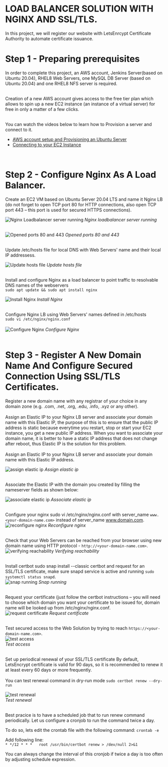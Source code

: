 # **LOAD BALANCER SOLUTION WITH NGINX AND SSL/TLS.**
In this project, we will register our website with LetsEnrcypt Certificate Authority to automate certificate issuance.

# **Step 1 - Preparing prerequisites** 
In order to complete this project, an AWS account, Jenkins Server(based on Ubuntu 20.04), RHEL8 Web Servers, one MySQL DB Server (based on Ubuntu 20.04) and one RHEL8 NFS server is required.  
<br>

Creation of a new AWS account gives access to the free tier plan which allows to spin up a new EC2 instance (an instance of a virtual server) for free in only a matter of a few clicks.  
<br>

You can watch the videos below to learn how to Provision a server and connect to it.
- [AWS account setup and Provisioning an Ubuntu Server](https://www.youtube.com/watch?v=xxKuB9kJoYM&list=PLtPuNR8I4TvkwU7Zu0l0G_uwtSUXLckvh&index=6) 
- [Connecting to your EC2 Instance](https://www.youtube.com/watch?v=TxT6PNJts-s&list=PLtPuNR8I4TvkwU7Zu0l0G_uwtSUXLckvh&index=7)    
<br>

# **Step 2 - Configure Nginx As A Load Balancer.** 
Create an EC2 VM based on Ubuntu Server 20.04 LTS and name it Nginx LB (do not forget to open TCP port 80 for HTTP connections, also open TCP port 443 – this port is used for secured HTTPS connections).   

![Nginx Loadbalancer server running](../screenshots/project10/nginx_loadbalancer_running.jpg)
*Nginx loadbalancer server running*  
<br>

![Opened ports 80 and 443](../screenshots/project10/opened_ports_80_and_443.jpg)
*Opened ports 80 and 443*  
<br>

Update /etc/hosts file for local DNS with Web Servers' name and their local IP addressess.    

![Update hosts file](../screenshots/project10/update_hosts_file.jpg)
*Update hosts file*  
<br>

Install and configure Nginx as a load balancer to point traffic to resolvable DNS names of the webservers   
`sudo apt update && sudo apt install nginx`   

![Install Nginx](../screenshots/project10/install_nginx.jpg)
*Install Nginx*  
<br>

Configure Nginx LB using Web Servers' names defined in /etc/hosts   
`sudo vi /etc/nginx/nginx.conf`    
<br>
![Configure Nginx](../screenshots/project10/configure_nginx.jpg)
*Configure Nginx*  
<br>

# **Step 3 - Register A New Domain Name And Configure Secured Connection Using SSL/TLS Certificates.**    
Register a new domain name with any registrar of your choice in any domain zone (e.g. .com, .net, .org, .edu, .info, .xyz or any other).   
<br>
Assign an Elastic IP to your Nginx LB server and associate your domain name with this Elastic IP, the purpose of this is to ensure that the public IP address is static because everytime you restart, stop or start your EC2 instance, you get a new public IP address. When you want to associate your domain name, it is better to have a static IP address that does not change after reboot, thus Elastic IP is the solution for this problem.   
<br>
Assign an Elastic IP to your Nginx LB server and associate your domain name with this Elastic IP address.   

![assign elastic ip](../screenshots/project10/assign_elastic_ip.jpg)
*Assign elastic ip*  
<br>


Associate the Elastic IP with the domain you created by filling the nameserver fields as shown below:

![associate elastic ip](../screenshots/project10/associate_elastic_ip.jpg)
*Associate elastic ip*  
<br>

Configure your nginx sudo vi /etc/nginx/nginx.conf with server_name `www.<your-domain-name.com>` instead of server_name www.domain.com.
![reconfigure nginx](../screenshots/project10/reconfigure_nginx.jpg)
*Reconfigure nginx*  
<br>

Check that your Web Servers can be reached from your browser using new domain name using HTTP protocol - `http://<your-domain-name.com>`.   
![verifying reachability](../screenshots/project10/verifying_reachability.jpg)
*Verifying reachability*  
<br>

Install certbot sudo snap install --classic certbot and request for an SSL/TLS certificate, make sure snapd service is active and running `sudo systemctl status snapd`.   
![snap running](../screenshots/project10/snap_running.jpg)
*Snap running*  
<br>

Request your certificate (just follow the certbot instructions – you will need to choose which domain you want your certificate to be issued for, domain name will be looked up from /etc/nginx/nginx.conf.   
![request certificate](../screenshots/project10/request_certificate.jpg)
*Request certificate*  
<br>

Test secured access to the Web Solution by trying to reach `https://<your-domain-name.com>`.   
![test access](../screenshots/project10/test_access.jpg)   
*Test access*  
<br>

Set up periodical renewal of your SSL/TLS certificate
By default, LetsEncrypt certificate is valid for 90 days, so it is recommended to renew it at least every 60 days or more frequently.   
<br>
You can test renewal command in dry-run mode  `sudo certbot renew --dry-run`   

![test renewal](../screenshots/project10/test_renewal.jpg)   
*Test renewal*  
<br>

Best pracice is to have a scheduled job that to run renew command periodically. Let us configure a cronjob to run the command twice a day.   


To do so, lets edit the crontab file with the following command: `crontab -e`

Add following line:   
`* */12 * * *   root /usr/bin/certbot renew > /dev/null 2>&1`   

You can always change the interval of this cronjob if twice a day is too often by adjusting schedule expression.






